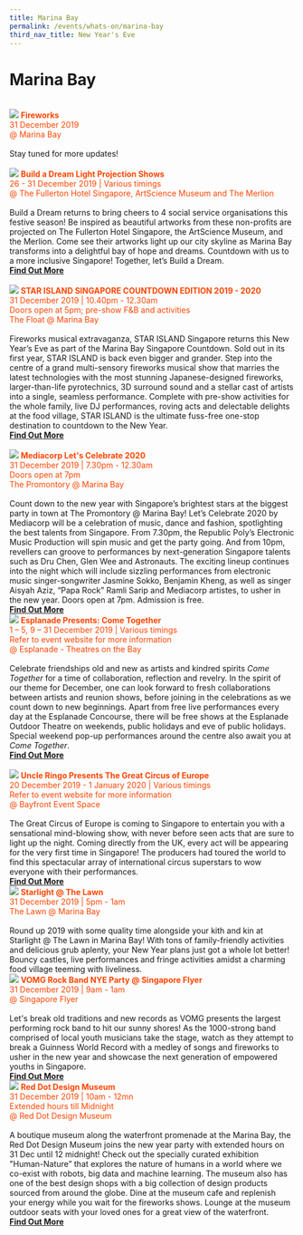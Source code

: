 ```yaml
---
title: Marina Bay
permalink: /events/whats-on/marina-bay
third_nav_title: New Year's Eve
---
```


# Marina Bay
<br> 
    <a href="https://ura-mbsc2020-staging.netlify.com/events/fireworks%20display/"> <img src="/images/(MB)MBSC2020.jpg" /></a>
      <font color="orangered"><b>Fireworks</b></font>
      <font color="orangered"><br>31 December 2019</font>
      <font color="orangered"><br> @ Marina Bay </font>
      <br>
      <br>
      Stay tuned for more updates!
      <br>
      <br>
     <a href="/build-a-dream/"> <img src="/images/build-a-dream.jpg" /></a>
      <font color="orangered"><b>Build a Dream Light Projection Shows</b></font>
      <font color="orangered"><br>26 - 31 December 2019 | Various timings</font>
      <font color="orangered"><br> @ The Fullerton Hotel Singapore, ArtScience Museum and The Merlion </font>
      <br>
      <br>Build a Dream returns to bring cheers to 4 social service organisations this festive season! Be inspired as beautiful artworks from these non-profits are projected on The Fullerton Hotel Singapore, the ArtScience Museum, and the Merlion. Come see their artworks light up our city skyline as Marina Bay transforms into a delightful bay of hope and dreams.
Countdown with us to a more inclusive Singapore! Together, let’s Build a Dream.
      <font color="orangered"><b><br><a href="/build-a-dream/">Find Out More</a></b></font>
      <br>
      <br>
    <a href="https://star-island.sg/"> <img src="/images/NYE_STARISLAND.jpg" /></a>
      <font color="orangered"><b>STAR ISLAND SINGAPORE COUNTDOWN EDITION 2019 - 2020</b></font>
      <font color="orangered"><br>31 December 2019 | 10.40pm - 12.30am</font>
      <font color="orangered"><br>Doors open at 5pm; pre-show F&B and activities</font>
      <font color="orangered"><br> The Float @ Marina Bay </font>
      <br>
      <br>Fireworks musical extravaganza, STAR ISLAND Singapore returns this New Year’s Eve as part of the Marina Bay Singapore Countdown. Sold out in its first year, STAR ISLAND is back even bigger and grander.
Step into the centre of a grand multi-sensory fireworks musical show that marries the latest technologies with the most stunning Japanese-designed fireworks, larger-than-life pyrotechnics, 3D surround sound and a stellar cast of artists into a single, seamless performance. 
Complete with pre-show activities for the whole family, live DJ performances, roving acts and delectable delights at the food village, STAR ISLAND is the ultimate fuss-free one-stop destination to countdown to the New Year.
      <font color="orangered"><b><br><a href="https://star-island.sg/">Find Out More</a></b></font>
      <br>
      <br>
     <a href="https://www.toggle.sg/letscelebrate2020"> <img src="/images/(MB)Let'sCelebrate.jpg" /></a>
      <font color="orangered"><b>Mediacorp Let's Celebrate 2020</b></font>
      <font color="orangered"><br>31 December 2019 | 7.30pm - 12.30am</font>
      <font color="orangered"><br>Doors open at 7pm</font>
      <font color="orangered"><br> The Promontory @ Marina Bay </font>
      <br>
      <br>Count down to the new year with Singapore’s brightest stars at the biggest party in town at The Promontory @ Marina Bay! Let’s Celebrate 2020 by Mediacorp will be a celebration of music, dance and fashion, spotlighting the best talents from Singapore. From 7.30pm, the Republic Poly’s Electronic Music Production will spin music and get the party going. And from 10pm, revellers can groove to performances by next-generation Singapore talents such as Dru Chen, Glen Wee and Astronauts. The exciting lineup continues into the night which will include sizzling performances from electronic music singer-songwriter Jasmine Sokko, Benjamin Kheng, as well as singer Aisyah Aziz, “Papa Rock” Ramli Sarip and Mediacorp artistes, to usher in the new year. Doors open at 7pm. Admission is free.
      <font color="orangered"><b><br><a href="https://www.toggle.sg/letscelebrate2020">Find Out More</a></b></font>
      <br>      
     <a href="https://www.esplanade.com/festivals-and-series/come-together/2019"> <img src="/images/(M)Esplanade-ComeTogether.jpg" /></a>
      <font color="orangered"><b>Esplanade Presents: Come Together</b></font>
      <font color="orangered"><br>1 – 5, 9 – 31  December 2019 | Various timings</font>
      <font color="orangered"><br> Refer to event website for more information  </font>
      <font color="orangered"><br> @ Esplanade - Theatres on the Bay </font>
      <br>
      <br>Celebrate friendships old and new as artists and kindred spirits <em>Come Together</em> for a time of collaboration, reflection and revelry. In the spirit of our theme for December, one can look forward to fresh collaborations between artists and reunion shows, before joining in the celebrations as we count down to new beginnings. Apart from free live performances every day at the Esplanade Concourse, there will be free shows at the Esplanade Outdoor Theatre on weekends, public holidays and eve of public holidays. Special weekend pop-up performances around the centre also await you at <em>Come Together</em>.
      <font color="orangered"><b><br><a href="https://www.esplanade.com/festivals-and-series/come-together/2019">Find Out More</a></b></font>
      <br>
      <br>
     <a href="http://www.uncleringo.com/circus/"> <img src="/images/(M)UncleRingoGCE.jpg" /></a>
      <font color="orangered"><b>Uncle Ringo Presents The Great Circus of Europe</b></font>
      <font color="orangered"><br>20 December 2019 - 1 January 2020 | Various timings</font>
      <font color="orangered"><br> Refer to event website for more information </font>
      <font color="orangered"><br> @ Bayfront Event Space </font>
      <br>
      <br>The Great Circus of Europe is coming to Singapore to entertain you with a sensational mind-blowing show, with never before seen acts that are sure to light up the night. Coming directly from the UK, every act will be appearing for the very first time in Singapore! The producers had toured the world to find this spectacular array of international circus superstars to wow everyone with their performances.
      <font color="orangered"><b><br><a href="http://www.uncleringo.com/circus/">Find Out More</a></b></font>
      <br>  
      <img src="/images/starlight-at-the-lawn-website-kv.jpg" />
      <font color="orangered"><b>Starlight @ The Lawn</b></font>
      <font color="orangered"><br>31 December 2019 | 5pm - 1am</font>
      <font color="orangered"><br> The Lawn @ Marina Bay </font>
      <br> 
      <br>Round up 2019 with some quality time alongside your kith and kin at Starlight @ The Lawn in Marina Bay! With tons of family-friendly activities and delicious grub aplenty, your New Year plans just got a whole lot better! Bouncy castles, live performances and fringe activities amidst a charming food village teeming with liveliness.
      <br>      
    <a href="http://www.vomg.sg/GWR"> <img src="/images/VOMG-kv.jpg" /></a>
      <font color="orangered"><b>VOMG Rock Band NYE Party @ Singapore Flyer</b></font>
      <font color="orangered"><br>31 December 2019 | 9am - 1am</font>
      <font color="orangered"><br> @ Singapore Flyer </font>
      <br>
      <br> Let's break old traditions and new records as VOMG presents the largest performing rock band to hit our sunny shores! As the 1000-strong band comprised of local youth musicians take the stage, watch as they attempt to break a Guinness World Record with a medley of songs and fireworks to usher in the new year and showcase the next generation of empowered youths in Singapore. 
      <font color="orangered"><b><br><a href="http://www.vomg.sg/GWR">Find Out More</a></b></font>
      <br>      
    <a href="https://www.museum.red-dot.sg//"> <img src="/images/(MB)RedDotMuseum.jpg" /></a>
      <font color="orangered"><b>Red Dot Design Museum</b></font>
      <font color="orangered"><br>31 December 2019 | 10am - 12mn</font>
      <font color="orangered"><br>Extended hours till Midnight</font>
      <font color="orangered"><br> @ Red Dot Design Museum </font>
      <br>
      <br> A boutique museum along the waterfront promenade at the Marina Bay, the Red Dot Design Museum joins the new year party with extended hours on 31 Dec until 12 midnight! Check out the specially curated exhibition "Human-Nature” that explores the nature of humans in a world where we co-exist with robots, big data and machine learning. The museum also has one of the best design shops with a big collection of design products sourced from around the globe. Dine at the museum cafe and replenish your energy while you wait for the fireworks shows. Lounge at the museum outdoor seats with your loved ones for a great view of the waterfront. 
      <font color="orangered"><b><br><a href="https://www.museum.red-dot.sg">Find Out More</a></b></font>
      <br>
